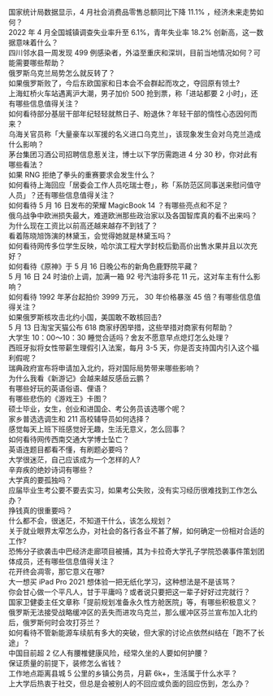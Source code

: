 国家统计局数据显示，4 月社会消费品零售总额同比下降 11.1% ，经济未来走势如何？  
2022 年 4 月全国城镇调查失业率升至 6.1%，青年失业率 18.2% 创新高，这一数据意味着什么？  
四川邻水县一周发现 499 例感染者，外溢至重庆和深圳，目前当地情况如何？可能需要哪些帮助？  
俄罗斯乌克兰局势怎么就反转了？  
如果俄罗斯败了，今后东欧国家和日本会不会群起而攻之，夺回原有领土?  
上海虹桥火车站遇离沪大潮，男子加价 500 抢到票，称「进站都要 2 小时」，还有哪些信息值得关注？  
如何看待部分基层干部年纪轻轻就熬日子、盼退休？年轻干部的惰性心态因何而来？  
乌海关官员称「大量豪车以军援的名义进口乌克兰」，该现象发生会对乌克兰造成什么影响？  
茅台集团习酒公司招聘信息惹关注，博士以下学历需跑进 4 分 30 秒，你对此有哪些看法？  
如果 RNG 拒绝了拳头的重赛要求会发生什么？  
如何看待上海回应「居委会工作人员吃瑞士卷」，称「系防范区同事送来慰问值守人员」？还有哪些信息值得关注？  
如何看待 5 月 16 日发布的荣耀 MagicBook 14 ？有哪些亮点和不足？  
俄乌战争中欧洲损失最大，难道欧洲那些政治家以及各国智库真的看不出来吗？  
为什么现在工资比以前高还越来越存不到钱了？  
看着陈晓旭饰演的林黛玉，会觉得她就是林黛玉吗？  
如何看待网传多位学生反映，哈尔滨工程大学封校后勤高价出售水果并且以次充好？  
如何看待《原神》于 5 月 16 日晚公布的新角色鹿野院平藏？  
5 月 16 日 24 时油价上调，加满一箱 92 号汽油将多花 11 元，这对车主有什么影响？  
如何看待 1992 年茅台起拍价 3999 万元， 30 年价格暴涨 45 倍？有哪些信息值得关注？  
如果俄罗斯核攻击北约小国，美国敢不敢核回击?  
5 月 13 日淘宝天猫公布 618 商家纾困举措，这些举措对商家有何帮助？  
大学生 10：00～10：30 睡觉合适吗？舍友不愿意早点熄灯怎么处理？  
西班牙拟将女性带薪生理假引入法案，每月 3-5 天，你是否支持国内引入这个福利假呢？  
瑞典政府宣布将申请加入北约，将对国际局势带来哪些影响？  
为什么我看《新游记》会越来越反感岳云鹏？  
有哪些好玩的英语俗语、俚语？  
有哪些悲伤的《游戏王》卡图？  
硕士毕业，女生，创业和进国企、考公务员该选哪个呢？  
家乡普选选调生和 211 高校辅导员如何选择？  
感觉每天上班下班感觉好无趣，生活无意义，怎么回事？  
如何看待网传西南交通大学博士坠亡？  
英语连题目都看不懂，有刷题必要吗？  
大学很迷茫，自己应该成为一个怎样的人?  
辛弃疾的绝妙诗词有哪些？  
大学真的要孤独吗？  
应届毕业生考公要不要去实习，如果考公失败，没有实习经历很难找到工作怎么办？  
挣钱真的很重要吗？  
什么都不会，很迷茫，不知道干什么，该怎么规划？  
关于就业眼界太窄怎么办，对社会的各行各业不甚了解，如何确定一份相对合适的工作?  
恐怖分子欲袭击中巴经济走廊项目被捕，其为卡拉奇大学孔子学院恐袭事件策划团体成员，还有哪些信息值得关注？  
花开终会凋零，那它意义在哪?  
大一想买 iPad Pro 2021 想体验一把无纸化学习，这种想法是不是该骂？  
你会甘心做一个平凡人，甘于平庸吗？或者说只要把这一辈子好好过完就行？  
国家卫健委主任文章称「提前规划准备永久性方舱医院」等，有哪些积极意义？  
俄罗斯无法接受战略缓冲区的丢失而进攻乌克兰，那么缓冲区芬兰宣布加入北约后，俄罗斯何时会攻打芬兰？  
如何看待不管新能源车续航有多大的突破，但大家的讨论点依然纠结在「跑不了长途」？  
中国目前超 2 亿人有腰椎健康风险，经常久坐的人要如何护腰？  
保证质量的前提下，装修怎么省钱？  
工作地点距离县城 5 公里的乡镇公务员，月薪 6k+，生活属于什么水平？  
上大学后热衷于社交，但总是会被别人的不回应或负面的回应伤到，怎么办？  
